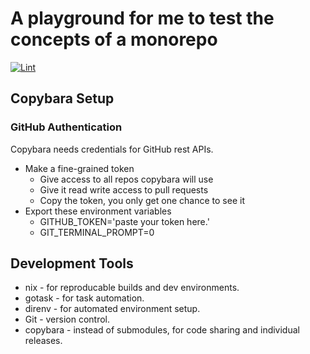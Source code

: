 # A playground for me to test the concepts of a monorepo

[![Lint](https://github.com/fnivek/monorepo_playground/actions/workflows/ci.yml/badge.svg)](https://github.com/fnivek/monorepo_playground/actions/workflows/ci.yml)

## Copybara Setup

### GitHub Authentication

Copybara needs credentials for GitHub rest APIs.

- Make a fine-grained token
  - Give access to all repos copybara will use
  - Give it read write access to pull requests
  - Copy the token, you only get one chance to see it
- Export these environment variables
  - GITHUB_TOKEN='paste your token here.'
  - GIT_TERMINAL_PROMPT=0

## Development Tools

- nix - for reproducable builds and dev environments.
- gotask - for task automation.
- direnv - for automated environment setup.
- Git - version control.
- copybara - instead of submodules, for code sharing and individual releases.
